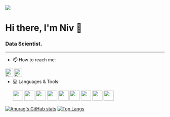 ![](https://komarev.com/ghpvc/?username=niv19960)
# Hi there, I'm Niv 👋
### Data Scientist.
---

- 📫 How to reach me:  
  
[<img align="left" alt="Daniel-isrealov | LinkedIn" width="25px" src="https://i.imgur.com/LdUCwc6.png" />](https://www.linkedin.com/in/niv-bar/) 
[<img align="left" alt="Daniel-isrealov | Gmail" width="25px" src="https://i.imgur.com/BzG8QoD.png" />](mailto:niv19960@gmail.com)
<br>
- 💻 Languages & Tools:  

    <img height="32" width="32" src="https://img.icons8.com/color/50/000000/c-programming.png"/>
    <img heigth="32" width="32" src="https://img.icons8.com/color/50/000000/c-plus-plus-logo.png"/>
    <img height="32" width="32" src="https://img.icons8.com/color/48/000000/java-coffee-cup-logo--v1.png"/>
    <img height="32" width="32" src="https://img.icons8.com/color/48/000000/python--v1.png"/>
    <img height="32" width="32" src="https://img.icons8.com/color/48/000000/visual-studio-2019.png"/>
    <img height="32" width="32" src="https://img.icons8.com/fluency/48/000000/visual-studio-code-2019.png"/>
    <img height="32" width="32" src="https://img.icons8.com/color/48/000000/intellij-idea.png"/>
    <img height="32" width="32" src="https://img.icons8.com/color/48/000000/pycharm.png"/>
    <img height="32" width="32" src="https://img.icons8.com/fluency/48/000000/mysql-logo.png"/>
    
   
[![Anurag's GitHub stats](https://github-readme-stats.vercel.app/api?username=niv19960&include_all_commits=true&show_icons=true&theme=dark)](https://github.com/niv19960/github-readme-stats)
[![Top Langs](https://github-readme-stats.vercel.app/api/top-langs/?username=niv19960&layout=compact&theme=dark&langs_count=10)](https://github.com/niv19960/github-readme-stats)

